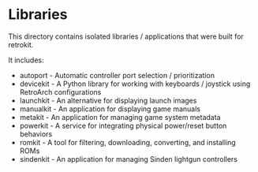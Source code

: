 # Libraries

This directory contains isolated libraries / applications that were built for
retrokit.

It includes:

* autoport - Automatic controller port selection / prioritization
* devicekit - A Python library for working with keyboards / joystick using RetroArch configurations
* launchkit - An alternative for displaying launch images
* manualkit - An application for displaying game manuals
* metakit - An application for managing game system metadata
* powerkit - A service for integrating physical power/reset button behaviors
* romkit - A tool for filtering, downloading, converting, and installing ROMs
* sindenkit - An application for managing Sinden lightgun controllers
